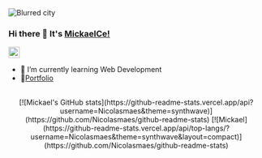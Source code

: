 <img src="https://zupimages.net/up/21/38/0fpg.jpg" alt="Blurred city">

### Hi there 👋 It's [MickaelCe!](https://mickaelc.promo-66.codeur.online/mickaelc/)
<a href="https://www.linkedin.com/in/nicolas-ma%C3%ABs-6a1b571b0/"><img align="center" alt="Saket Prag" width="22px" src="https://cdn.jsdelivr.net/npm/simple-icons@v3/icons/linkedin.svg" /></a>
<br/>
- 🌱 I’m currently learning Web Development
- 📝[Portfolio](https://www.nicolasmaes.frf/)
<br/>
<div align="center">
[![Mickael's GitHub stats](https://github-readme-stats.vercel.app/api?username=Nicolasmaes&theme=synthwave)](https://github.com/Nicolasmaes/github-readme-stats)
[![Mickael](https://github-readme-stats.vercel.app/api/top-langs/?username=Nicolasmaes&theme=synthwave&layout=compact)](https://github.com/Nicolasmaes/github-readme-stats)
</div>
